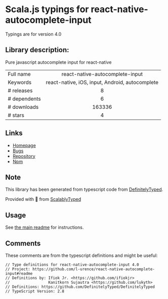 
# Scala.js typings for react-native-autocomplete-input

Typings are for version 4.0

## Library description:
Pure javascript autocomplete input for react-native

|                    |                 |
| ------------------ | :-------------: |
| Full name          | react-native-autocomplete-input |
| Keywords           | react-native, iOS, input, Android, autocomplete |
| # releases         | 8 |
| # dependents       | 6 |
| # downloads        | 163336 |
| # stars            | 4 |

## Links
- [Homepage](https://github.com/l-urence/react-native-autocomplete-input#readme)
- [Bugs](https://github.com/l-urence/react-native-autocomplete-input/issues)
- [Repository](https://github.com/mrlaessig/react-native-autocomplete-input)
- [Npm](https://www.npmjs.com/package/react-native-autocomplete-input)
    


## Note
This library has been generated from typescript code from [DefinitelyTyped](https://definitelytyped.org).

Provided with :purple_heart: from [ScalablyTyped](https://github.com/oyvindberg/ScalablyTyped)

## Usage
See [the main readme](../../readme.md) for instructions.

## Comments

These comments are from the typescript definitions and might be useful:
```
// Type definitions for react-native-autocomplete-input 4.0
// Project: https://github.com/l-urence/react-native-autocomplete-input#readme
// Definitions by: Ifiok Jr. <https://github.com/ifiokjr>
//                 Kanitkorn Sujautra <https://github.com/lukyth>
// Definitions: https://github.com/DefinitelyTyped/DefinitelyTyped
// TypeScript Version: 2.8

```


